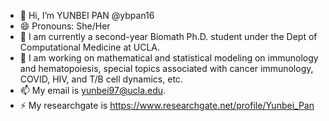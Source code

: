 - 👋 Hi, I’m YUNBEI PAN @ybpan16
- 😄 Pronouns: She/Her
- 🌱 I am currently a second-year Biomath Ph.D. student under the Dept of Computational Medicine at UCLA.
- 👀 I am working on mathematical and statistical modeling on immunology and hematopoiesis, special topics associated with cancer immunology, COVID, HIV, and T/B cell dynamics, etc.
- 📫 My email is yunbei97@ucla.edu.
- ⚡ My researchgate is https://www.researchgate.net/profile/Yunbei_Pan

<!---
ybpan16/ybpan16 is a ✨ special ✨ repository because its `README.md` (this file) appears on your GitHub profile.
You can click the Preview link to take a look at your changes.
--->
